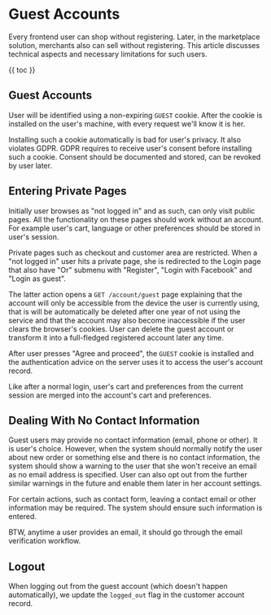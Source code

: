 # Guest Accounts

Every frontend user can shop without registering. Later, in the marketplace solution, merchants also can sell without registering. This article discusses technical aspects and necessary limitations for such users.

{{ toc }}

## Guest Accounts

User will be identified using a non-expiring `GUEST` cookie. After the cookie is installed on the user's machine, with every request we'll know it is her.

Installing such a cookie automatically is bad for user's privacy. It also violates GDPR. GDPR requires to receive user's consent before installing such a cookie. Consent should be documented and stored, can be revoked by user later.

## Entering Private Pages

Initially user browses as "not logged in" and as such, can only visit public pages. All the functionality on these pages should work without an account. For example user's cart, language or other preferences should be stored in user's session. 

Private pages such as checkout and customer area are restricted. When a "not logged in" user hits a private page, she is redirected to the Login page that also have "Or" submenu with "Register", "Login with Facebook" and "Login as guest".

The latter action opens a `GET /account/guest` page explaining that the account will only be accessible from the device the user is currently using, that is will be automatically be deleted after one year of not using the service and that the account may also become inaccessible if the user clears the browser's cookies. User can delete the guest account or transform it into a full-fledged registered account later any time. 

After user presses "Agree and proceed", the `GUEST` cookie is installed and the authentication advice on the server uses it to access the user's account record.

Like after a normal login, user's cart and preferences from the current session are merged into the account's cart and preferences.

## Dealing With No Contact Information

Guest users may provide no contact information (email, phone or other). It is user's choice. However, when the system should normally notify the user about new order or something else and there is no contact information, the system should show a warning to the user that she won't receive an email as no email address is specified. User can also opt out from the further similar warnings in the future and enable them later in her account settings.

For certain actions, such as contact form, leaving a contact email or other information may be required. The system should ensure such information is entered. 

BTW, anytime a user provides an email, it should go through the email verification workflow.
 
## Logout

When logging out from the guest account (which doesn't happen automatically), we update the `logged_out` flag in the customer account record. 
 


